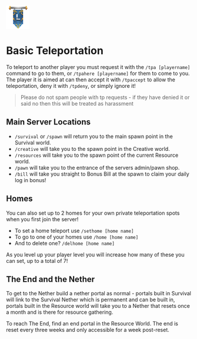![ribbon](images/L-ribbon.png) 

# Basic Teleportation

To teleport to another player you must request it with the `/tpa [playername]` command to go to them, or `/tpahere [playername]` for them to come to you.
The player it is aimed at can then accept it with `/tpaccept` to allow the teleportation, deny it with `/tpdeny`, or simply ignore it!
>Please do not spam people with tp requests - if they have denied it or said no then this will be treated as harassment

## Main Server Locations
- `/survival` or `/spawn` will return you to the main spawn point in the Survival world.
- `/creative` will take you to the spawn point in the Creative world.
- `/resources` will take you to the spawn point of the current Resource world.
- `/pawn` will take you to the entrance of the servers admin/pawn shop.
- `/bill` will take you straight to Bonus Bill at the spawn to claim your daily log in bonus!

## Homes
You can also set up to 2 homes for your own private teleportation spots when you first join the server!
- To set a home teleport use `/sethome [home name]`
- To go to one of your homes use `/home [home name]`
- And to delete one? `/delhome [home name]`

As you level up your player level you will increase how many of these you can set, up to a total of 7!

## The End and the Nether

To get to the Nether build a nether portal as normal - portals built in Survival will link to the Survival Nether which is permanent and can be built in, portals built in the Resource world will take you to a Nether that resets once a month and is there for resource gathering.

To reach The End, find an end portal in the Resource World. The end is reset every three weeks and only accessible for a week post-reset.
